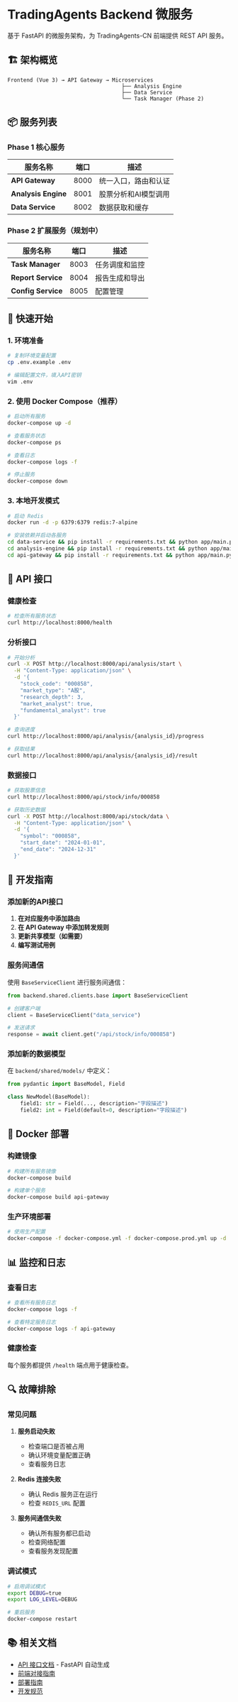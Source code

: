 # TradingAgents Backend 微服务

基于 FastAPI 的微服务架构，为 TradingAgents-CN 前端提供 REST API 服务。

## 🏗️ 架构概览

```
Frontend (Vue 3) → API Gateway → Microservices
                                    ├── Analysis Engine
                                    ├── Data Service
                                    └── Task Manager (Phase 2)
```

## 📦 服务列表

### Phase 1 核心服务

| 服务名称 | 端口 | 描述 |
|---------|------|------|
| **API Gateway** | 8000 | 统一入口，路由和认证 |
| **Analysis Engine** | 8001 | 股票分析和AI模型调用 |
| **Data Service** | 8002 | 数据获取和缓存 |

### Phase 2 扩展服务（规划中）

| 服务名称 | 端口 | 描述 |
|---------|------|------|
| **Task Manager** | 8003 | 任务调度和监控 |
| **Report Service** | 8004 | 报告生成和导出 |
| **Config Service** | 8005 | 配置管理 |

## 🚀 快速开始

### 1. 环境准备

```bash
# 复制环境变量配置
cp .env.example .env

# 编辑配置文件，填入API密钥
vim .env
```

### 2. 使用 Docker Compose（推荐）

```bash
# 启动所有服务
docker-compose up -d

# 查看服务状态
docker-compose ps

# 查看日志
docker-compose logs -f

# 停止服务
docker-compose down
```

### 3. 本地开发模式

```bash
# 启动 Redis
docker run -d -p 6379:6379 redis:7-alpine

# 安装依赖并启动各服务
cd data-service && pip install -r requirements.txt && python app/main.py &
cd analysis-engine && pip install -r requirements.txt && python app/main.py &
cd api-gateway && pip install -r requirements.txt && python app/main.py &
```

## 📡 API 接口

### 健康检查

```bash
# 检查所有服务状态
curl http://localhost:8000/health
```

### 分析接口

```bash
# 开始分析
curl -X POST http://localhost:8000/api/analysis/start \
  -H "Content-Type: application/json" \
  -d '{
    "stock_code": "000858",
    "market_type": "A股",
    "research_depth": 3,
    "market_analyst": true,
    "fundamental_analyst": true
  }'

# 查询进度
curl http://localhost:8000/api/analysis/{analysis_id}/progress

# 获取结果
curl http://localhost:8000/api/analysis/{analysis_id}/result
```

### 数据接口

```bash
# 获取股票信息
curl http://localhost:8000/api/stock/info/000858

# 获取历史数据
curl -X POST http://localhost:8000/api/stock/data \
  -H "Content-Type: application/json" \
  -d '{
    "symbol": "000858",
    "start_date": "2024-01-01",
    "end_date": "2024-12-31"
  }'
```

## 🔧 开发指南

### 添加新的API接口

1. **在对应服务中添加路由**
2. **在 API Gateway 中添加转发规则**
3. **更新共享模型（如需要）**
4. **编写测试用例**

### 服务间通信

使用 `BaseServiceClient` 进行服务间通信：

```python
from backend.shared.clients.base import BaseServiceClient

# 创建客户端
client = BaseServiceClient("data_service")

# 发送请求
response = await client.get("/api/stock/info/000858")
```

### 添加新的数据模型

在 `backend/shared/models/` 中定义：

```python
from pydantic import BaseModel, Field

class NewModel(BaseModel):
    field1: str = Field(..., description="字段描述")
    field2: int = Field(default=0, description="字段描述")
```

## 🐳 Docker 部署

### 构建镜像

```bash
# 构建所有服务镜像
docker-compose build

# 构建单个服务
docker-compose build api-gateway
```

### 生产环境部署

```bash
# 使用生产配置
docker-compose -f docker-compose.yml -f docker-compose.prod.yml up -d
```

## 📊 监控和日志

### 查看日志

```bash
# 查看所有服务日志
docker-compose logs -f

# 查看特定服务日志
docker-compose logs -f api-gateway
```

### 健康检查

每个服务都提供 `/health` 端点用于健康检查。

## 🔍 故障排除

### 常见问题

1. **服务启动失败**
   - 检查端口是否被占用
   - 确认环境变量配置正确
   - 查看服务日志

2. **Redis 连接失败**
   - 确认 Redis 服务正在运行
   - 检查 `REDIS_URL` 配置

3. **服务间通信失败**
   - 确认所有服务都已启动
   - 检查网络配置
   - 查看服务发现配置

### 调试模式

```bash
# 启用调试模式
export DEBUG=true
export LOG_LEVEL=DEBUG

# 重启服务
docker-compose restart
```

## 📚 相关文档

- [API 接口文档](http://localhost:8000/docs) - FastAPI 自动生成
- [前端对接指南](../frontend/README.md)
- [部署指南](./docs/deployment.md)
- [开发规范](./docs/development.md)
